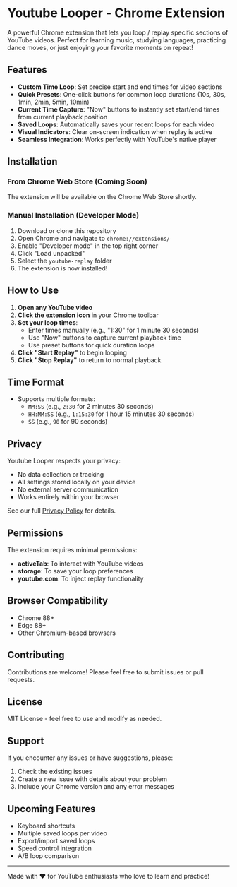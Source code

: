 # Youtube Looper - Chrome Extension

A powerful Chrome extension that lets you loop / replay specific sections of YouTube videos. Perfect for learning music, studying languages, practicing dance moves, or just enjoying your favorite moments on repeat!

## Features

- **Custom Time Loop**: Set precise start and end times for video sections
- **Quick Presets**: One-click buttons for common loop durations (10s, 30s, 1min, 2min, 5min, 10min)
- **Current Time Capture**: "Now" buttons to instantly set start/end times from current playback position
- **Saved Loops**: Automatically saves your recent loops for each video
- **Visual Indicators**: Clear on-screen indication when replay is active
- **Seamless Integration**: Works perfectly with YouTube's native player

## Installation

### From Chrome Web Store (Coming Soon)
The extension will be available on the Chrome Web Store shortly.

### Manual Installation (Developer Mode)
1. Download or clone this repository
2. Open Chrome and navigate to `chrome://extensions/`
3. Enable "Developer mode" in the top right corner
4. Click "Load unpacked"
5. Select the `youtube-replay` folder
6. The extension is now installed!

## How to Use

1. **Open any YouTube video**
2. **Click the extension icon** in your Chrome toolbar
3. **Set your loop times**:
   - Enter times manually (e.g., "1:30" for 1 minute 30 seconds)
   - Use "Now" buttons to capture current playback time
   - Use preset buttons for quick duration loops
4. **Click "Start Replay"** to begin looping
5. **Click "Stop Replay"** to return to normal playback

## Time Format

- Supports multiple formats:
  - `MM:SS` (e.g., `2:30` for 2 minutes 30 seconds)
  - `HH:MM:SS` (e.g., `1:15:30` for 1 hour 15 minutes 30 seconds)
  - `SS` (e.g., `90` for 90 seconds)

## Privacy

Youtube Looper respects your privacy:
- No data collection or tracking
- All settings stored locally on your device
- No external server communication
- Works entirely within your browser

See our full [Privacy Policy](PRIVACY_POLICY.md) for details.

## Permissions

The extension requires minimal permissions:
- **activeTab**: To interact with YouTube videos
- **storage**: To save your loop preferences
- **youtube.com**: To inject replay functionality

## Browser Compatibility

- Chrome 88+
- Edge 88+
- Other Chromium-based browsers

## Contributing

Contributions are welcome! Please feel free to submit issues or pull requests.

## License

MIT License - feel free to use and modify as needed.

## Support

If you encounter any issues or have suggestions, please:
1. Check the existing issues
2. Create a new issue with details about your problem
3. Include your Chrome version and any error messages

## Upcoming Features

- Keyboard shortcuts
- Multiple saved loops per video
- Export/import saved loops
- Speed control integration
- A/B loop comparison

---

Made with ❤️ for YouTube enthusiasts who love to learn and practice!